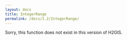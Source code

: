 ```yaml
---
layout: docs
title: IntegerRange
permalink: /docs/1.2/IntegerRange/
---
```


Sorry, this function does not exist in this version of H2GIS.

